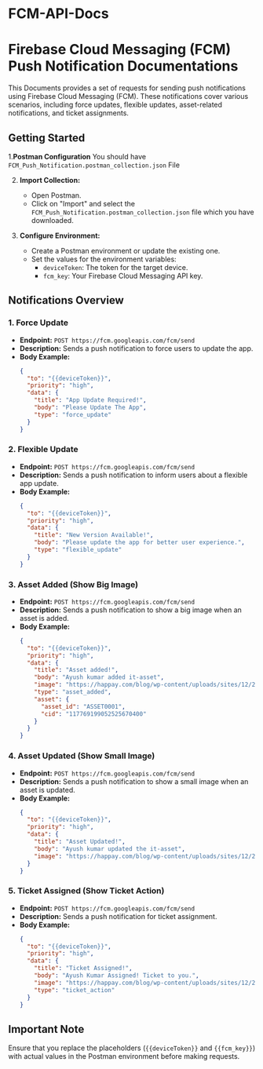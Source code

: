 # FCM-API-Docs
# Firebase Cloud Messaging (FCM) Push Notification Documentations

This Documents provides a set of requests for sending push notifications using Firebase Cloud Messaging (FCM). These notifications cover various scenarios, including force updates, flexible updates, asset-related notifications, and ticket assignments.

## Getting Started

1.**Postman Configuration**
 You should have `FCM_Push_Notification.postman_collection.json` File

2. **Import Collection:**
   - Open Postman.
   - Click on "Import" and select the `FCM_Push_Notification.postman_collection.json` file which you have downloaded.

3. **Configure Environment:**
   - Create a Postman environment or update the existing one.
   - Set the values for the environment variables:
     - `deviceToken`: The token for the target device.
     - `fcm_key`: Your Firebase Cloud Messaging API key.

## Notifications Overview

### 1. Force Update

- **Endpoint:** `POST https://fcm.googleapis.com/fcm/send`
- **Description:** Sends a push notification to force users to update the app.
- **Body Example:**
  ```json
  {
    "to": "{{deviceToken}}",
    "priority": "high",
    "data": {
      "title": "App Update Required!",
      "body": "Please Update The App",
      "type": "force_update"
    }
  }
  ```

### 2. Flexible Update

- **Endpoint:** `POST https://fcm.googleapis.com/fcm/send`
- **Description:** Sends a push notification to inform users about a flexible app update.
- **Body Example:**
  ```json
  {
    "to": "{{deviceToken}}",
    "priority": "high",
    "data": {
      "title": "New Version Available!",
      "body": "Please update the app for better user experience.",
      "type": "flexible_update"
    }
  }
  ```

### 3. Asset Added (Show Big Image)

- **Endpoint:** `POST https://fcm.googleapis.com/fcm/send`
- **Description:** Sends a push notification to show a big image when an asset is added.
- **Body Example:**
  ```json
  {
    "to": "{{deviceToken}}",
    "priority": "high",
    "data": {
      "title": "Asset added!",
      "body": "Ayush kumar added it-asset",
      "image": "https://happay.com/blog/wp-content/uploads/sites/12/2023/04/best-asset-management-software-system-solutions.webp",
      "type": "asset_added",
      "asset": {
        "asset_id": "ASSET0001",
        "cid": "117769199052525670400"
      }
    }
  }
  ```

### 4. Asset Updated (Show Small Image)

- **Endpoint:** `POST https://fcm.googleapis.com/fcm/send`
- **Description:** Sends a push notification to show a small image when an asset is updated.
- **Body Example:**
  ```json
  {
    "to": "{{deviceToken}}",
    "priority": "high",
    "data": {
      "title": "Asset Updated!",
      "body": "Ayush kumar updated the it-asset",
      "image": "https://happay.com/blog/wp-content/uploads/sites/12/2023/04/best-asset-management-software-system-solutions.webp"
    }
  }
  ```

### 5. Ticket Assigned (Show Ticket Action)

- **Endpoint:** `POST https://fcm.googleapis.com/fcm/send`
- **Description:** Sends a push notification for ticket assignment.
- **Body Example:**
  ```json
  {
    "to": "{{deviceToken}}",
    "priority": "high",
    "data": {
      "title": "Ticket Assigned!",
      "body": "Ayush Kumar Assigned! Ticket to you.",
      "image": "https://happay.com/blog/wp-content/uploads/sites/12/2023/04/best-asset-management-software-system-solutions.webp",
      "type": "ticket_action"
    }
  }
  ```

## Important Note

Ensure that you replace the placeholders (`{{deviceToken}}` and `{{fcm_key}}`) with actual values in the Postman environment before making requests.

 
